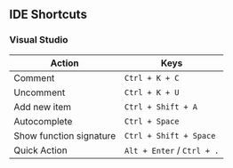 ## IDE Shortcuts

### Visual Studio

|Action|Keys|
|-|-|
| Comment | `Ctrl + K + C` |
| Uncomment | `Ctrl + K + U` |
| Add new item | `Ctrl + Shift + A` |
| Autocomplete | `Ctrl + Space` |
| Show function signature | `Ctrl + Shift + Space` |
| Quick Action | `Alt + Enter` / `Ctrl + .` |
